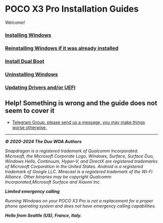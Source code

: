 # POCO X3 Pro Installation Guides

Welcome!

### [Installing Windows](/InstallWindows-en/InstallWindows.md)

### [Reinstalling Windows if it was already installed](/InstallWindows-en/ReinstallWindows.md)

### [Install Dual Boot](/InstallWindows-en/DualBoot.md)

### [Uninstalling Windows](/InstallWindows-en/Uninstall.md)

### [Updating Drivers and/or UEFI](/Update-en/UpdateDriversAndUEFI.md)

## Help! Something is wrong and the guide does not seem to cover it

- [Telegram Group, please send us a message, you may make things worse otherwise.](https://t.me/winonvayualt)

---

_**© 2020-2024 The Duo WOA Authors**_

_Snapdragon is a registered trademark of Qualcomm Incorporated. Microsoft, the Microsoft Corporate Logo, Windows, Surface, Surface Duo, Windows Hello, Continuum, Hyper-V, and DirectX are registered trademarks of Microsoft Corporation in the United States. Android is a registered trademark of Google LLC. Miracast is a registered trademark of the Wi-Fi Alliance. Other binaries may be copyright Qualcomm Incorporated,Microsoft Surface and Xiaomi Inc._

_**Limited emergency calling**_

_Running Windows on your POCO X3 Pro is not a replacement for a proper phone operating system and does not have emergency calling capabilities._

_**Hello from Seattle (US), France, Italy.**_

